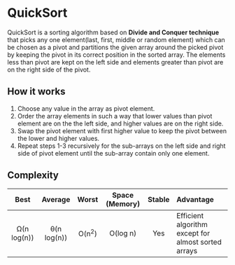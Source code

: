# QuickSort

QuickSort is a sorting algorithm based on **Divide and Conquer technique** that picks any one element(last, first, middle or random element) which can be chosen as a pivot and partitions the given array around the picked pivot by keeping the pivot in its correct position in the sorted array. The elements less than pivot are kept on the left side and elements greater than pivot are on the right side of the pivot.

## How it works
1. Choose any value in the array as pivot element.
2. Order the array elements in such a way that lower values than pivot element are on the the left side, and higher values are on the right side.
3. Swap the pivot element with first higher value to keep the pivot between the lower and higher values.
4. Repeat steps 1-3 recursively for the sub-arrays on the left side and right side of pivot element until the sub-array contain only one element.

## Complexity

| Best            | Average             | Worst               | Space (Memory)    | Stable    | Advantage  |
| :-------------: | :-----------------: | :-----------------: | :-------: | :-------: | :-------- |
|  Ω(n log(n))               | θ(n log(n))       | O(n<sup>2</sup>)       | O(log n)           | Yes       |   Efficient algorithm except for almost sorted arrays        |
